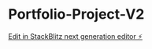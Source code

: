 # Portfolio-Project-V2

[Edit in StackBlitz next generation editor ⚡️](https://stackblitz.com/~/github.com/Potato-Yang001/Portfolio-Project-V2)